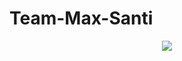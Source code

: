 # Team-Max-Santi
<div align="center">
  <img src="https://i.ytimg.com/vi/PNcKbReP21E/maxresdefault.jpg">
</div>
